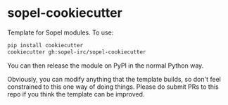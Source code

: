 # sopel-cookiecutter
Template for Sopel modules. To use:

```sh
pip install cookiecutter
cookiecutter gh:sopel-irc/sopel-cookiecutter
```

You can then release the module on PyPI in the normal Python way.

Obviously, you can modify anything that the template builds, so don't feel
constrained to this one way of doing things. Please do submit PRs to this repo
if you think the template can be improved.
